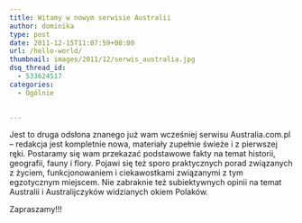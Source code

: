 ```yaml
---
title: Witamy w nowym serwisie Australii
author: dominika
type: post
date: 2011-12-15T11:07:59+00:00
url: /hello-world/
thumbnail: images/2011/12/serwis_australia.jpg
dsq_thread_id:
  - 533624517
categories:
  - Ogólnie
 

---
```

Jest to druga odsłona znanego już wam wcześniej serwisu Australia.com.pl &#8211; redakcja jest kompletnie nowa, materiały zupełnie świeże i z pierwszej ręki. Postaramy się wam przekazać podstawowe fakty na temat historii, geografii, fauny i flory. Pojawi się też sporo praktycznych porad związanych z życiem, funkcjonowaniem i ciekawostkami związanymi z tym egzotycznym miejscem. Nie zabraknie też subiektywnych opinii na temat Australii i Australijczyków widzianych okiem Polaków.

Zapraszamy!!!